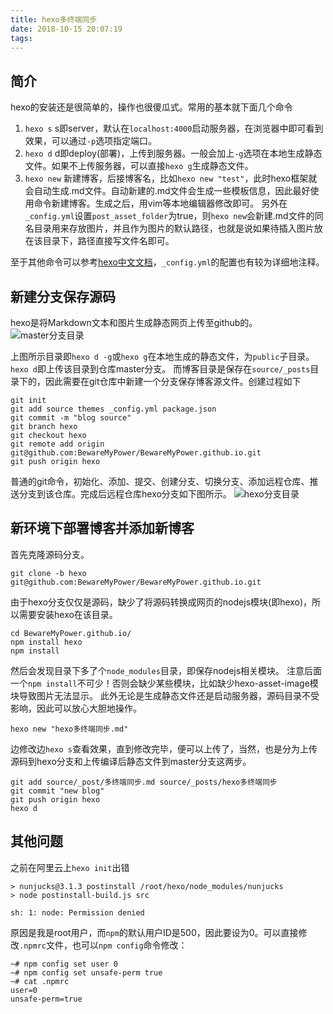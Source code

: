 ```yaml
---
title: hexo多终端同步
date: 2018-10-15 20:07:19
tags:
---
```

## 简介
hexo的安装还是很简单的，操作也很傻瓜式。常用的基本就下面几个命令
1. `hexo s`
s即server，默认在`localhost:4000`启动服务器，在浏览器中即可看到效果，可以通过`-p`选项指定端口。
2. `hexo d`
d即deploy(部署)，上传到服务器。一般会加上`-g`选项在本地生成静态文件。如果不上传服务器，可以直接`hexo g`生成静态文件。
3. `hexo new`
新建博客，后接博客名，比如`hexo new "test"`，此时hexo框架就会自动生成.md文件。自动新建的.md文件会生成一些模板信息，因此最好使用命令新建博客。生成之后，用vim等本地编辑器修改即可。
另外在`_config.yml`设置`post_asset_folder`为true，则`hexo new`会新建.md文件的同名目录用来存放图片，并且作为图片的默认路径，也就是说如果待插入图片放在该目录下，路径直接写文件名即可。

至于其他命令可以参考[hexo中文文档](https://hexo.io/zh-cn/docs/commands.html)，`_config.yml`的配置也有较为详细地注释。

## 新建分支保存源码
hexo是将Markdown文本和图片生成静态网页上传至github的。
![master分支目录](master分支目录.jpg)

上图所示目录即`hexo d -g`或`hexo g`在本地生成的静态文件，为`public`子目录。`hexo d`即上传该目录到仓库master分支。
而博客目录是保存在`source/_posts`目录下的，因此需要在git仓库中新建一个分支保存博客源文件。创建过程如下
```
git init
git add source themes _config.yml package.json
git commit -m "blog source"
git branch hexo
git checkout hexo
git remote add origin git@github.com:BewareMyPower/BewareMyPower.github.io.git
git push origin hexo
```
普通的git命令，初始化、添加、提交、创建分支、切换分支、添加远程仓库、推送分支到该仓库。完成后远程仓库hexo分支如下图所示。
![hexo分支目录](hexo分支目录.jpg)

## 新环境下部署博客并添加新博客
首先克隆源码分支。
```
git clone -b hexo git@github.com:BewareMyPower/BewareMyPower.github.io.git
```
由于hexo分支仅仅是源码，缺少了将源码转换成网页的nodejs模块(即hexo)，所以需要安装hexo在该目录。
```
cd BewareMyPower.github.io/
npm install hexo
npm install
```
然后会发现目录下多了个`node_modules`目录，即保存nodejs相关模块。
注意后面一个`npm install`不可少！否则会缺少某些模块，比如缺少hexo-asset-image模块导致图片无法显示。
此外无论是生成静态文件还是启动服务器，源码目录不受影响，因此可以放心大胆地操作。
```
hexo new "hexo多终端同步.md"
```
边修改边`hexo s`查看效果，直到修改完毕，便可以上传了，当然，也是分为上传源码到hexo分支和上传编译后静态文件到master分支这两步。
```
git add source/_post/多终端同步.md source/_posts/hexo多终端同步
git commit "new blog"
git push origin hexo
hexo d
```

## 其他问题
之前在阿里云上`hexo init`出错
```
> nunjucks@3.1.3 postinstall /root/hexo/node_modules/nunjucks
> node postinstall-build.js src

sh: 1: node: Permission denied
```
原因是我是root用户，而`npm`的默认用户ID是500，因此要设为0。可以直接修改`.npmrc`文件，也可以`npm config`命令修改：
```
~# npm config set user 0
~# npm config set unsafe-perm true
~# cat .npmrc
user=0
unsafe-perm=true
```
